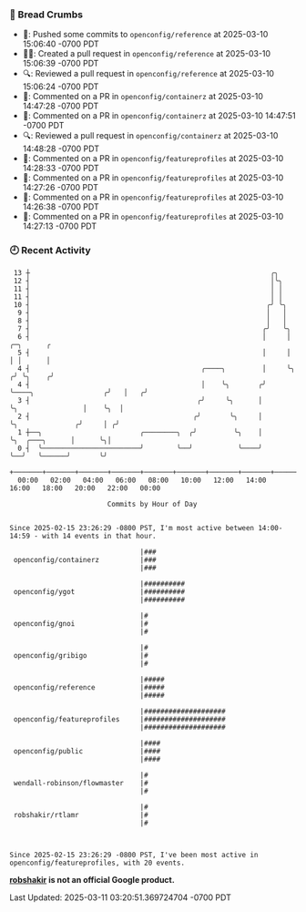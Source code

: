 ### 🍞 Bread Crumbs

 * 🚢: Pushed some commits to `openconfig/reference` at 2025-03-10 15:06:40 -0700 PDT
 * ✍🏼: Created a pull request in `openconfig/reference` at 2025-03-10 15:06:39 -0700 PDT
 * 🔍: Reviewed a pull request in  `openconfig/reference` at 2025-03-10 15:06:24 -0700 PDT
 * 💬: Commented on a PR in  `openconfig/containerz` at 2025-03-10 14:47:28 -0700 PDT
 * 💬: Commented on a PR in  `openconfig/containerz` at 2025-03-10 14:47:51 -0700 PDT
 * 🔍: Reviewed a pull request in  `openconfig/containerz` at 2025-03-10 14:48:28 -0700 PDT
 * 💬: Commented on a PR in  `openconfig/featureprofiles` at 2025-03-10 14:28:33 -0700 PDT
 * 💬: Commented on a PR in  `openconfig/featureprofiles` at 2025-03-10 14:27:26 -0700 PDT
 * 💬: Commented on a PR in  `openconfig/featureprofiles` at 2025-03-10 14:26:38 -0700 PDT
 * 💬: Commented on a PR in  `openconfig/featureprofiles` at 2025-03-10 14:27:13 -0700 PDT

### 🕘 Recent Activity
```
 13 ┼                                                           ╭╮
 12 ┤                                                           │╰╮
 11 ┤                                                           │ │
 11 ┤                                                           │ │
 10 ┤                                                          ╭╯ ╰╮
  9 ┤                                                          │   │
  8 ┤                                                          │   │
  7 ┤                                                         ╭╯   ╰╮
  6 ┤                                                         │     │                         ╭─╮      ╭
  5 ┤                                                         │     │                         │ │      │
  4 ┤                                          ╭────╮         │     ╰╮                       ╭╯ ╰╮    ╭╯
  4 ┤                                          │    ╰╮       ╭╯      ╰────╮                 ╭╯   │   ╭╯
  3 ┤                                         ╭╯     ╰╮      │            ╰╮                │    ╰╮  │
  2 ┤                                        ╭╯       ╰╮     │             ╰╮              ╭╯     │ ╭╯
  1 ┼──╮                        ╭────────╮  ╭╯         ╰╮    │              ╰╮  ╭───╮      │      ╰╮│
  0 ┤  ╰────────────────────────╯        ╰──╯           ╰────╯               ╰──╯   ╰──────╯       ╰╯
    +───────+───────+───────+───────+───────+───────+───────+───────+───────+───────+───────+───────+────
  00:00   02:00   04:00   06:00   08:00   10:00   12:00   14:00   16:00   18:00   20:00   22:00   00:00   

						Commits by Hour of Day


Since 2025-02-15 23:26:29 -0800 PST, I'm most active between 14:00-14:59 - with 14 events in that hour.

```



```
                                |###
 openconfig/containerz          |###
                                |###

                                |##########
 openconfig/ygot                |##########
                                |##########

                                |#
 openconfig/gnoi                |#
                                |#

                                |#
 openconfig/gribigo             |#
                                |#

                                |#####
 openconfig/reference           |#####
                                |#####

                                |####################
 openconfig/featureprofiles     |####################
                                |####################

                                |####
 openconfig/public              |####
                                |####

                                |#
 wendall-robinson/flowmaster    |#
                                |#

                                |#
 robshakir/rtlamr               |#
                                |#



Since 2025-02-15 23:26:29 -0800 PST, I've been most active in openconfig/featureprofiles, with 20 events.

```
**[robshakir](mailto:robjs@google.com) is not an official Google product.**  


Last Updated: 2025-03-11 03:20:51.369724704 -0700 PDT
